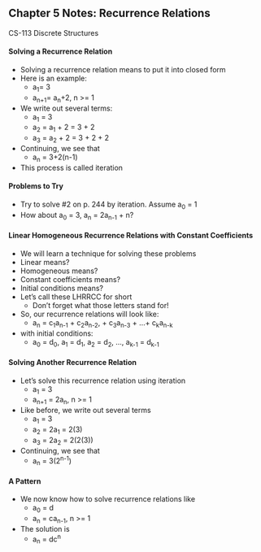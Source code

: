 ## Chapter 5 Notes: Recurrence Relations
CS-113 Discrete Structures  

#### Solving a Recurrence Relation
- Solving a recurrence relation means to put it into closed form
- Here is an example:  
  - a<sub>1</sub>= 3
  - a<sub>n+1</sub>= a<sub>n</sub>+2, n >= 1
- We write out several terms:  
  - a<sub>1</sub> = 3
  - a<sub>2</sub> = a<sub>1</sub> + 2 = 3 + 2
  - a<sub>3</sub> = a<sub>2</sub> + 2 = 3 + 2 + 2
- Continuing, we see that
  - a<sub>n</sub> = 3+2(n-1)
- This process is called iteration

#### Problems to Try
- Try to solve #2 on p. 244 by iteration.  Assume a<sub>0</sub> = 1
- How about a<sub>0</sub> = 3, a<sub>n</sub> = 2a<sub>n-1</sub> + n?

#### Linear Homogeneous Recurrence Relations with Constant Coefficients
- We will learn a technique for solving these problems
- Linear means?
- Homogeneous means?
- Constant coefficients means?
- Initial conditions means?
- Let’s call these LHRRCC for short
  - Don’t forget what those letters stand for!
- So, our recurrence relations will look like:  
  - a<sub>n</sub> = c<sub>1</sub>a<sub>n-1</sub> + c<sub>2</sub>a<sub>n-2</sub>, + c<sub>3</sub>a<sub>n-3</sub> + …+ c<sub>k</sub>a<sub>n-k</sub>
- with initial conditions:  
  - a<sub>0</sub> = d<sub>0</sub>, a<sub>1</sub> = d<sub>1</sub>, a<sub>2</sub> = d<sub>2</sub>, ..., a<sub>k-1</sub> = d<sub>k-1</sub>

#### Solving Another Recurrence Relation
- Let’s solve this recurrence relation using iteration
  - a<sub>1</sub> = 3
  - a<sub>n+1</sub> = 2a<sub>n</sub>, n >= 1
- Like before, we write out several terms
  - a<sub>1</sub> = 3
  - a<sub>2</sub> = 2a<sub>1</sub> = 2(3)
  - a<sub>3</sub> = 2a<sub>2</sub> = 2(2(3))
- Continuing, we see that
  - a<sub>n</sub> = 3(2<sup>n-1</sup>)

#### A Pattern
- We now know how to solve recurrence relations like
  - a<sub>0</sub> = d
  - a<sub>n</sub> = ca<sub>n-1</sub>, n >= 1
- The solution is
  - a<sub>n</sub> = dc<sup>n</sup>
